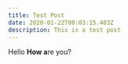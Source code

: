 ```yaml
---
title: Test Post
date: 2020-01-22T00:03:15.403Z
description: This is a test post
---
```

Hello **How a**re you?

